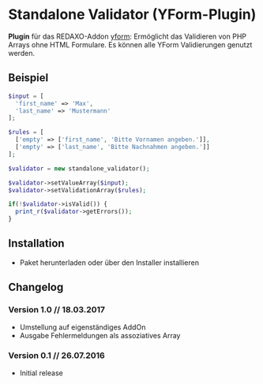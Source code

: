 # Standalone Validator (YForm-Plugin)

__Plugin__ für das REDAXO-Addon [yform](https://github.com/yakamara/redaxo_yform): Ermöglicht das Validieren von PHP Arrays ohne HTML Formulare. Es können alle YForm Validierungen genutzt werden.

## Beispiel
```php
$input = [
  'first_name' => 'Max',
  'last_name' => 'Mustermann'
];

$rules = [
  ['empty' => ['first_name', 'Bitte Vornamen angeben.']],
  ['empty' => ['last_name', 'Bitte Nachnahmen angeben.']]
];

$validator = new standalone_validator();

$validator->setValueArray($input);
$validator->setValidationArray($rules);

if(!$validator->isValid()) {
  print_r($validator->getErrors());
}

```

Installation
-------

* Paket herunterladen oder über den Installer installieren


Changelog
-------

### Version 1.0 // 18.03.2017

* Umstellung auf eigenständiges AddOn
* Ausgabe Fehlermeldungen als assoziatives Array

### Version 0.1 // 26.07.2016

* Initial release
